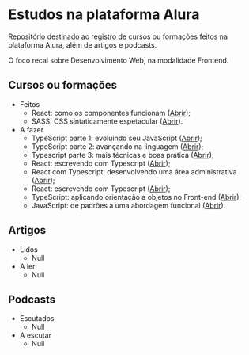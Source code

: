 # Estudos na plataforma Alura

Repositório destinado ao registro de cursos ou formações feitos na plataforma Alura, além de artigos e podcasts.

O foco recai sobre Desenvolvimento Web, na modalidade Frontend.

## Cursos ou formações

* Feitos
  * React: como os componentes funcionam ([Abrir](https://www.alura.com.br/curso-online-react-componentes-funcionam));
  * SASS: CSS sintaticamente espetacular ([Abrir](https://www.alura.com.br/curso-online-sass-css-sintaticamente-espetacular)).
* A fazer
  * TypeScript parte 1: evoluindo seu JavaScript ([Abrir](https://www.alura.com.br/curso-online-typescript-evoluindo-javascript));
  * TypeScript parte 2: avançando na linguagem ([Abrir](https://www.alura.com.br/curso-online-typescript-avancando-linguagem));
  * Typescript parte 3: mais técnicas e boas prática ([Abrir](https://www.alura.com.br/curso-online-typescript-tecnicas-boas-praticas));
  * React: escrevendo com Typescript ([Abrir](https://www.alura.com.br/curso-online-react-modernizando-escrever-typescript));
  * React com Typescript: desenvolvendo uma área administrativa ([Abrir](https://www.alura.com.br/curso-online-react-typescript-area-administrativa));
  * React: escrevendo com Typescript ([Abrir](https://www.alura.com.br/curso-online-typescript-orientado-objetos));
  * TypeScript: aplicando orientação a objetos no Front-end ([Abrir](https://www.alura.com.br/curso-online-typescript-orientado-objetos));
  * JavaScript: de padrões a uma abordagem funcional ([Abrir](https://www.alura.com.br/curso-online-javascript-padroes-abordagem-funcional)).

## Artigos

* Lidos
  * Null
* A ler
  * Null

## Podcasts

* Escutados
  * Null
* A escutar
  * Null
